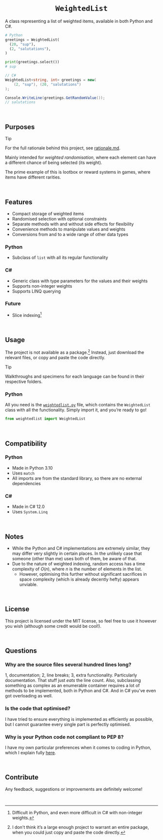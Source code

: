 <h1 align="center"> <code>WeightedList</code> </h1>

A class representing a list of weighted items, available in both Python and C#.


```py
# Python
greetings = WeightedList(
  (20, "sup"),
  (2, "salutations"),
)

print(greetings.select())
# sup
```

```cs
// C#
WeightedList<string, int> greetings = new(
    (2, "sup"), (20, "salutations")
);

Console.WriteLine(greetings.GetRandomValue());
// salutations
```


<br>


## Purposes

> [!Tip]
> For the full rationale behind this project, see [rationale.md](rationale.md).

Mainly intended for *weighted randomisation*, where each element can have a different chance of being selected (its weight).

The prime example of this is lootbox or reward systems in games, where items have different rarities.


<br>


## Features

- Compact storage of weighted items
- Randomised selection with optional constraints
- Separate methods with and without side effects for flexibility
- Convenience methods to manipulate values and weights
- Conversions from and to a wide range of other data types

### Python
- Subclass of `list` with all its regular functionality

### C#
- Generic class with type parameters for the values and their weights
- Supports non-integer weights
- Supports LINQ querying

### Future
- Slice indexing[^slice]

[^slice]: Difficult in Python, and even more difficult in C# with non-integer weights.


<br>


## Usage

The project is not available as a package.[^package] Instead, just download the relevant files, or copy and paste the code directly.

[^package]: I don't think it’s a large enough project to warrant an entire package, when you could just copy and paste the code directly.

> [!Tip]
> Walkthroughs and specimens for each language can be found in their respective folders.

### Python
All you need is the [`weightedlist.py`](Python/weightedlist.py) file, which contains the `WeightedList` class with all the functionality. Simply import it, and you’re ready to go!

```py
from weightedlist import WeightedList
```

<!--
### Implementation
A `WeightedList` works just like how a `list` does, except rather than storing the values themselves, it stores `WeightedItem` objects. The value and weight of each item can be accessed through the `value` and `weight` attributes, respectively. These are passed in as pairs when instantiating the list:

```py
wl = WeightedList(
  (2, "sup"),
  (7, "nova"),
  (13, "shard"),
  ...
)
```

The `weight` of each item can be thought of as how many duplicates are stored (which would replicate the weighting mechanic):

```py
>>> wl = WeightedList(sup = 2, nova = 7)

>>> wl[0].value
'sup'
>>> wl[1].value
'sup'
>>> wl[2].value
'nova'
>>> wl[8].value
'nova'

>>> wl.select(7)
['nova', 'sup', 'nova', 'nova', 'sup', 'nova', 'nova']
# 'nova' has a higher change of being selected
```

Here’s a quick example of how a `WeightedList` could be used for weighted randomization:

```py
greetings = WeightedList()
responses = WeightedList()

name = input(f"{greetings.select()}! What’s your name?")
print(f"{greetings.select()} {name}. {responses.select()}!")
```
-->


<br>


## Compatibility

### Python
- Made in Python 3.10
- Uses `match`
- All imports are from the standard library, so there are no external dependencies

### C#
- Made in C# 12.0
- Uses `System.Linq`


<br>


## Notes

- While the Python and C# implementations are extremely similar, they may differ very slightly in certain places. In the unlikely case that someone (other than me) uses both of them, be aware of that.
- Due to the nature of weighted indexing, random access has a time complexity of $O(n)$, where $n$ is the number of elements in the list.
  - However, optimising this further without significant sacrifices in space complexity (which is already decently hefty) appears unviable.


<br>


## License
This project is licensed under the MIT license, so feel free to use it however you wish (although some credit would be cool!).


<br>


## Questions

### Why are the source files several hundred lines long?
1, documentation; 2, line breaks; 3, extra functionality. Particularly documentation. That stuff just *eats* the line count. Also, subclassing something as complex as an enumerable container requires a lot of methods to be implemented, both in Python and C#. And in C# you've even got overloading as well.

### Is the code that optimised?
I have tried to ensure everything is implemented as efficiently as possible, but I cannot guarantee every single part is perfectly optimised.

### Why is your Python code not compliant to PEP 8?
I have my own particular preferences when it comes to coding in Python, which I explain fully [here](https://github.com/Sup2point0/Assort/blob/origin/~writing/Python%20Syntax.md).


<br>


## Contribute

Any feedback, suggestions or improvements are definitely welcome!


<br>


<!-- what you lookin at? -->
